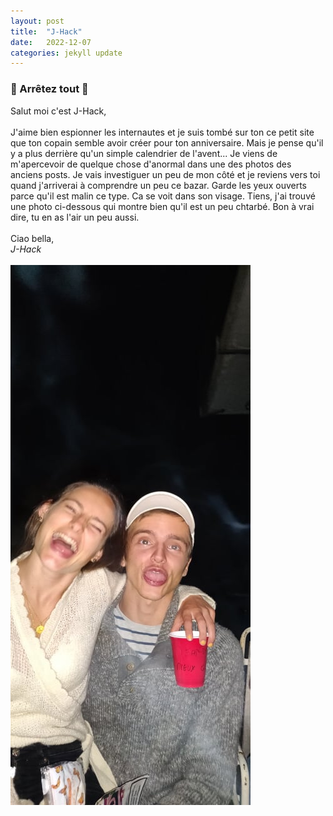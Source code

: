 ```yaml
---
layout: post
title:  "J-Hack"
date:   2022-12-07 
categories: jekyll update
---
```

### &#128680; Arrêtez tout &#128680;

Salut moi c'est J-Hack,  
<br>
J'aime bien espionner les internautes et je suis tombé sur ton ce petit site que ton copain semble avoir créer pour ton anniversaire. Mais je pense qu'il y a plus derrière qu'un simple calendrier de l'avent... Je viens de m'apercevoir de quelque chose d'anormal dans une des photos des anciens posts. Je vais investiguer un peu de mon côté et je reviens vers toi quand j'arriverai à comprendre un peu ce bazar. Garde les yeux ouverts parce qu'il est malin ce type. Ca se voit dans son visage. Tiens, j'ai trouvé une photo ci-dessous qui montre bien qu'il est un peu chtarbé. Bon à vrai dire, tu en as l'air un peu aussi.  
<br>
Ciao bella,  
*J-Hack*
<br>
<br>
<img src="/images/6.jpg" alt="">
